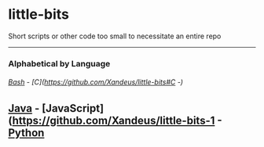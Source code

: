 # little-bits
Short scripts or other code too small to necessitate an entire repo

---

### Alphabetical by Language ###
######  [Bash](https://github.com/Xandeus/little-bits#bash) - [C](https://github.com/Xandeus/little-bits#C -)
[Java](https://github.com/Xandeus/little-bits#bash) - [JavaScript](https://github.com/Xandeus/little-bits-1 -
[Python](https://github.com/Xandeus/little-bits#bash)
---
